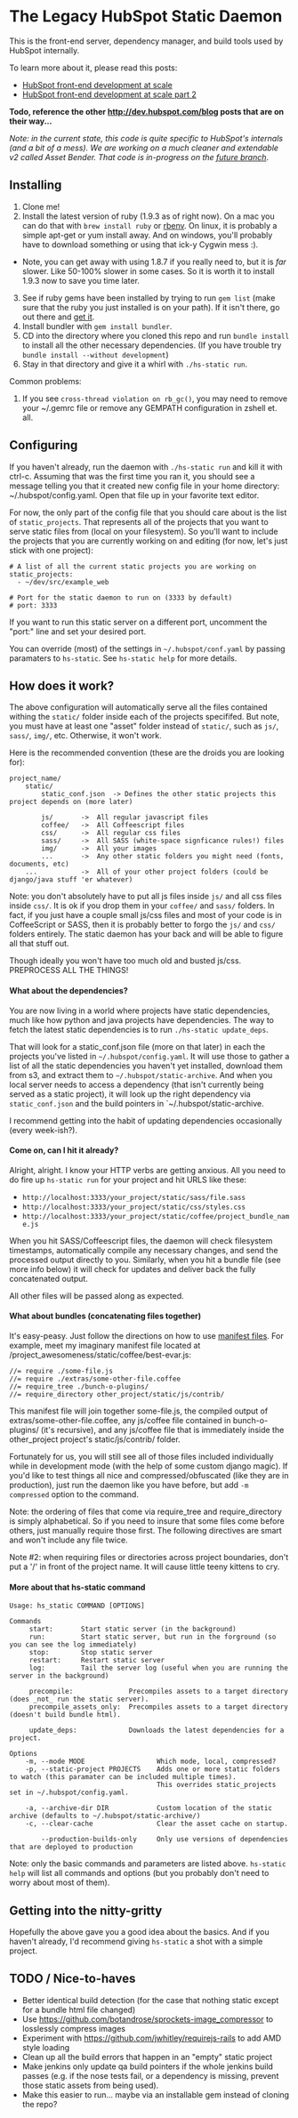 # The Legacy HubSpot Static Daemon

This is the front-end server, dependency manager, and build tools used by HubSpot internally. 

To learn more about it, please read this posts:

 - [HubSpot front-end development at scale](http://dev.hubspot.com/blog/frontend-development-at-scale-1)
 - [HubSpot front-end development at scale part 2](http://dev.hubspot.com/blog/front-end-development-2)
  
  __Todo, reference the other http://dev.hubspot.com/blog posts that are on their way...__

_Note: in the current state, this code is quite specific to HubSpot's internals (and a bit of a mess). We are working on a much cleaner and extendable v2 called Asset Bender. That code is in-progress on the [future branch](https://github.com/HubSpot/asset_bender/tree/future)_.

## Installing

1. Clone me!
2. Install the latest version of ruby (1.9.3 as of right now). On a mac you can do that with `brew install ruby` or [rbenv](https://github.com/sstephenson/rbenv/). On linux, it is probably a simple apt-get or yum install away. And on windows, you'll probably have to download something or using that ick-y Cygwin mess :).
  - Note, you can get away with using 1.8.7 if you really need to, but it is _far_ slower. Like 50-100% slower in some cases. So it is worth it to install 1.9.3 now to save you time later.
3. See if ruby gems have been installed by trying to run `gem list` (make sure that the ruby you just installed is on your path). If it isn't there, go out there and [get it](http://rubygems.org/pages/download).
4. Install bundler with `gem install bundler`.
5. CD into the directory where you cloned this repo and run `bundle install` to install all the other necessary dependencies. (If you have trouble try `bundle install --without development`)
6. Stay in that directory and give it a whirl with `./hs-static run`.

Common problems:

1. If you see `cross-thread violation on rb_gc()`, you may need to remove your ~/.gemrc file or remove any GEMPATH configuration in zshell et. all.

## Configuring

If you haven't already, run the daemon with `./hs-static run` and kill it with ctrl-c. Assuming that was the first time you ran it, you should see a message telling you that it created new config file in your home directory: ~/.hubspot/config.yaml. Open that file up in your favorite text editor.

For now, the only part of the config file that you should care about is the list of `static_projects`. That represents all of the projects that you want to serve static files from (local on your filesystem). So you'll want to include the projects that you are currently working on and editing (for now, let's just stick with one project):

    # A list of all the current static projects you are working on
    static_projects:
      - ~/dev/src/example_web

    # Port for the static daemon to run on (3333 by default)
    # port: 3333

If you want to run this static server on a different port, uncomment the "port:" line and set your desired port.

You can override (most) of the settings in `~/.hubspot/conf.yaml` by passing paramaters to `hs-static`. See `hs-static help` for more details. 

## How does it work?

The above configuration will automatically serve all the files contained withing the `static/` folder inside each of the projects specififed. But note, you must have at least one "asset" folder instead of `static/`, such as `js/`, `sass/`, `img/`, etc. Otherwise, it won't work.

Here is the recommended convention (these are the droids you are looking for):

    project_name/
        static/
            static_conf.json  -> Defines the other static projects this project depends on (more later)

            js/       ->  All regular javascript files
            coffee/   ->  All Coffeescript files
            css/      ->  All regular css files
            sass/     ->  All SASS (white-space signficance rules!) files
            img/      ->  All your images
            ...       ->  Any other static folders you might need (fonts, documents, etc)
        ...           ->  All of your other project folders (could be django/java stuff 'er whatever)

Note: you don't absolutely have to put all js files inside `js/` and all css files inside `css/`. It is ok if you drop them in your `coffee/` and `sass/` folders. In fact, if you just have a couple small js/css files and most of your code is in CoffeeScript or SASS, then it is probably better to forgo the `js/` and `css/` folders entirely. The static daemon has your back and will be able to figure all that stuff out.

Though ideally you won't have too much old and busted js/css. PREPROCESS ALL THE THINGS!

#### What about the dependencies?

You are now living in a world where projects have static dependencies, much like how python and java projects have dependencies. The way to fetch the latest static dependencies is to run `./hs-static update_deps`.

That will look for a static_conf.json file (more on that later) in each the projects you've listed in `~/.hubspot/config.yaml`. It will use those to gather a list of all the static dependencies you haven't yet installed, download them from s3, and extract them to `~/.hubspot/static-archive`. And when you local server needs to access a dependency (that isn't currently being served as a static project), it will look up the right dependency via `static_conf.json` and the build pointers in `~/.hubspot/static-archive.

I recommend getting into the habit of updating dependencies occasionally (every week-ish?).

#### Come on, can I hit it already?

Alright, alright. I know your HTTP verbs are getting anxious. All you need to do fire up `hs-static run` for your project and hit URLS like these:

  - `http://localhost:3333/your_project/static/sass/file.sass`
  - `http://localhost:3333/your_project/static/css/styles.css`
  - `http://localhost:3333/your_project/static/coffee/project_bundle_name.js`

When you hit SASS/Coffeescript files, the daemon will check filesystem timestamps, automatically compile any necessary changes, and send the processed output directly to you. Similarly, when you hit a bundle file (see more info below) it will check for updates and deliver back the fully concatenated output.

All other files will be passed along as expected.

#### What about bundles (concatenating files together)

It's easy-peasy. Just follow the directions on how to use [manifest files](http://guides.rubyonrails.org/asset_pipeline.html#manifest-files-and-directives). For example, meet my imaginary manifest file located at /project_awesomeness/static/coffee/best-evar.js:

    //= require ./some-file.js
    //= require ./extras/some-other-file.coffee
    //= require_tree ./bunch-o-plugins/
    //= require_directory other_project/static/js/contrib/

This manifest file will join together some-file.js, the compiled output of extras/some-other-file.coffee, any js/coffee file contained in bunch-o-plugins/ (it's recursive), and any js/coffee file that is immediately inside the other_project project's static/js/contrib/ folder.

Fortunately for us, you will still see all of those files included individually while in development mode (with the help of some custom django magic). If you'd like to test things all nice and compressed/obfuscated (like they are in production), just run the daemon like you have before, but add `-m compressed` option to the command.

Note: the ordering of files that come via require\_tree and require\_directory is simply alphabetical. So if you need to insure that some files come before others, just manually require those first. The following directives are smart and won't include any file twice.

Note #2: when requiring files or directories across project boundaries, don't put a '/' in front of the project name. It will cause little teeny kittens to cry.

#### More about that hs-static command

    Usage: hs_static COMMAND [OPTIONS]

    Commands
         start:       Start static server (in the background)
         run:         Start static server, but run in the forground (so you can see the log immediately)
         stop:        Stop static server
         restart:     Restart static server
         log:         Tail the server log (useful when you are running the server in the background)

         precompile:              Precompiles assets to a target directory (does _not_ run the static server).
         precompile_assets_only:  Precompiles assets to a target directory (doesn't build bundle html).

         update_deps:             Downloads the latest dependencies for a project.

    Options
        -m, --mode MODE                  Which mode, local, compressed?
        -p, --static-project PROJECTS    Adds one or more static folders to watch (this paramater can be included multiple times).
                                         This overrides static_projects set in ~/.hubspot/config.yaml.

        -a, --archive-dir DIR            Custom location of the static archive (defaults to ~/.hubspot/static-archive/)
        -c, --clear-cache                Clear the asset cache on startup.

            --production-builds-only     Only use versions of dependencies that are deployed to production

Note: only the basic commands and parameters are listed above. `hs-static help` will list all commands and options (but you probably don't need to worry about most of them).

## Getting into the nitty-gritty

Hopefully the above gave you a good idea about the basics. And if you haven't already, I'd recommend giving `hs-static` a shot with a simple project.


## TODO / Nice-to-haves

- Better identical build detection (for the case that nothing static except for a bundle html file changed)
- Use https://github.com/botandrose/sprockets-image_compressor to losslessly compress images
- Experiment with https://github.com/jwhitley/requirejs-rails to add AMD style loading
- Clean up all the build errors that happen in an "empty" static project
- Make jenkins only update qa build pointers if the whole jenkins build passes (e.g. if the nose tests fail, or a dependency is missing, prevent those static assets from being used).
- Make this easier to run... maybe via an installable gem instead of cloning the repo?




